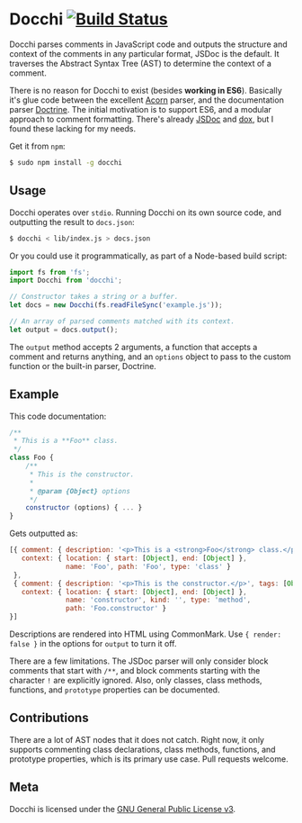 # Docchi [![Build Status](https://travis-ci.org/daliwali/docchi.png?branch=master)](https://travis-ci.org/daliwali/docchi)

Docchi parses comments in JavaScript code and outputs the structure and context of the comments in any particular format, JSDoc is the default. It traverses the Abstract Syntax Tree (AST) to determine the context of a comment.

There is no reason for Docchi to exist (besides **working in ES6**). Basically it's glue code between the excellent [Acorn](https://github.com/marijnh/acorn) parser, and the documentation parser [Doctrine](https://github.com/Constellation/doctrine). The initial motivation is to support ES6, and a modular approach to comment formatting. There's already [JSDoc](https://github.com/jsdoc3/jsdoc) and [dox](https://github.com/tj/dox), but I found these lacking for my needs.

Get it from `npm`:

```sh
$ sudo npm install -g docchi
```

## Usage

Docchi operates over `stdio`. Running Docchi on its own source code, and outputting the result to `docs.json`:

```sh
$ docchi < lib/index.js > docs.json
```

Or you could use it programmatically, as part of a Node-based build script:

```js
import fs from 'fs';
import Docchi from 'docchi';

// Constructor takes a string or a buffer.
let docs = new Docchi(fs.readFileSync('example.js'));

// An array of parsed comments matched with its context.
let output = docs.output();
```

The `output` method accepts 2 arguments, a function that accepts a comment and returns anything, and an `options` object to pass to the custom function or the built-in parser, Doctrine.

## Example

This code documentation:

```js
/**
 * This is a **Foo** class.
 */
class Foo {
    /**
     * This is the constructor.
     *
     * @param {Object} options
     */
    constructor (options) { ... }
}
```

Gets outputted as:

```js
[{ comment: { description: '<p>This is a <strong>Foo</strong> class.</p>', tags: [] },
   context: { location: { start: [Object], end: [Object] },
              name: 'Foo', path: 'Foo', type: 'class' }
 },
 { comment: { description: '<p>This is the constructor.</p>', tags: [Object] },
   context: { location: { start: [Object], end: [Object] },
              name: 'constructor', kind: '', type: 'method',
              path: 'Foo.constructor' }
}]
```

Descriptions are rendered into HTML using CommonMark. Use `{ render: false }` in the options for `output` to turn it off.

There are a few limitations. The JSDoc parser will only consider block comments that start with `/**`, and block comments starting with the character `!` are explicitly ignored. Also, only classes, class methods, functions, and `prototype` properties can be documented.

## Contributions

There are a lot of AST nodes that it does not catch. Right now, it only supports commenting class declarations, class methods, functions, and prototype properties, which is its primary use case. Pull requests welcome.

## Meta

Docchi is licensed under the [GNU General Public License v3](https://github.com/daliwali/docchi/blob/master/LICENSE).

